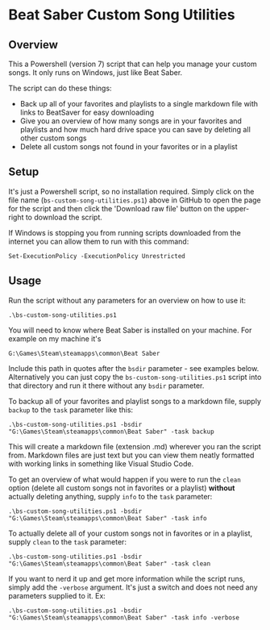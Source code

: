 # Beat Saber Custom Song Utilities

## Overview

This a Powershell (version 7) script that can help you manage your custom songs. It only runs on Windows, just like Beat Saber. 

The script can do these things:

* Back up all of your favorites and playlists to a single markdown file with links to BeatSaver for easy downloading
* Give you an overview of how many songs are in your favorites and playlists and how much hard drive space you can save by deleting all other custom songs
* Delete all custom songs not found in your favorites or in a playlist

## Setup

It's just a Powershell script, so no installation required. Simply click on the file name (`bs-custom-song-utilities.ps1`) above in GitHub to open the page for the script and then click the 'Download raw file' button on the upper-right to download the script. 

If Windows is stopping you from running scripts downloaded from the internet you can allow them to run with this command:

`Set-ExecutionPolicy -ExecutionPolicy Unrestricted`

## Usage

Run the script without any parameters for an overview on how to use it:

`.\bs-custom-song-utilities.ps1`

You will need to know where Beat Saber is installed on your machine. For example on my machine it's 

`G:\Games\Steam\steamapps\common\Beat Saber`

Include this path in quotes after the `bsdir` parameter - see examples below. Alternatively you can just copy the `bs-custom-song-utilities.ps1` script into that directory and run it there without any `bsdir` parameter.

To backup all of your favorites and playlist songs to a markdown file, supply `backup` to the `task` parameter like this:

`.\bs-custom-song-utilities.ps1 -bsdir "G:\Games\Steam\steamapps\common\Beat Saber" -task backup`

This will create a markdown file (extension .md) wherever you ran the script from. Markdown files are just text but you can view them neatly formatted with working links in something like Visual Studio Code. 

To get an overview of what would happen if you were to run the `clean` option (delete all custom songs not in favorites or a playlist) **without** actually deleting anything, supply `info` to the `task` parameter:

`.\bs-custom-song-utilities.ps1 -bsdir "G:\Games\Steam\steamapps\common\Beat Saber" -task info`

To actually delete all of your custom songs not in favorites or in a playlist, supply `clean` to the `task` parameter:

`.\bs-custom-song-utilities.ps1 -bsdir "G:\Games\Steam\steamapps\common\Beat Saber" -task clean`

If you want to nerd it up and get more information while the script runs, simply add the `-verbose` argument. It's just a switch and does not need any parameters supplied to it. Ex:

`.\bs-custom-song-utilities.ps1 -bsdir "G:\Games\Steam\steamapps\common\Beat Saber" -task info -verbose`
